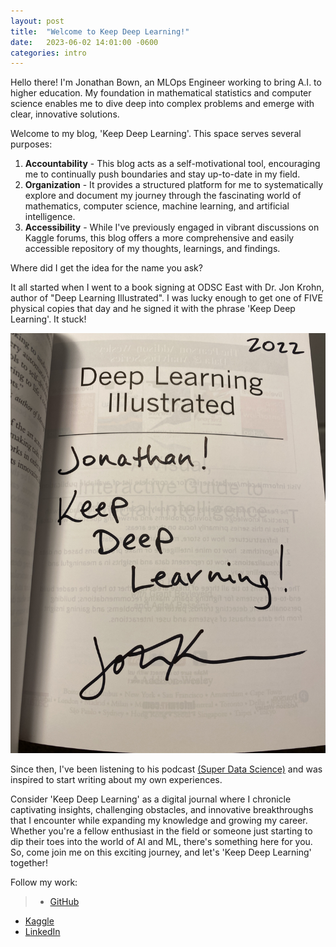 ```yaml
---
layout: post
title:  "Welcome to Keep Deep Learning!"
date:   2023-06-02 14:01:00 -0600
categories: intro
---
```


Hello there! I'm Jonathan Bown, an MLOps Engineer working to bring A.I. to higher education. My foundation in mathematical statistics and computer science enables me to dive deep into complex problems and emerge with clear, innovative solutions.

Welcome to my blog, 'Keep Deep Learning'. This space serves several purposes:

1. **Accountability** - This blog acts as a self-motivational tool, encouraging me to continually push boundaries and stay up-to-date in my field.
2. **Organization** - It provides a structured platform for me to systematically explore and document my journey through the fascinating world of mathematics, computer science, machine learning, and artificial intelligence.
3. **Accessibility** - While I've previously engaged in vibrant discussions on Kaggle forums, this blog offers a more comprehensive and easily accessible repository of my thoughts, learnings, and findings.

Where did I get the idea for the name you ask?

It all started when I went to a book signing at ODSC East with Dr. Jon Krohn, author of "Deep Learning Illustrated". I was lucky enough to get one of FIVE physical copies that day and he signed it with the phrase 'Keep Deep Learning'. It stuck!

![Alt text](/assets/images/krohn_sign.JPG)

Since then, I've been listening to his podcast [(Super Data Science)](https://www.superdatascience.com/podcast) and was inspired to start writing about my own experiences.

Consider 'Keep Deep Learning' as a digital journal where I chronicle captivating insights, challenging obstacles, and innovative breakthroughs that I encounter while expanding my knowledge and growing my career. Whether you're a fellow enthusiast in the field or someone just starting to dip their toes into the world of AI and ML, there's something here for you. So, come join me on this exciting journey, and let's 'Keep Deep Learning' together!


Follow my work:

> - [GitHub](https://github.com/jon-bown)
- [Kaggle](https://www.kaggle.com)
- [LinkedIn](https://www.linkedin.com/in/jonathan-bown/)
